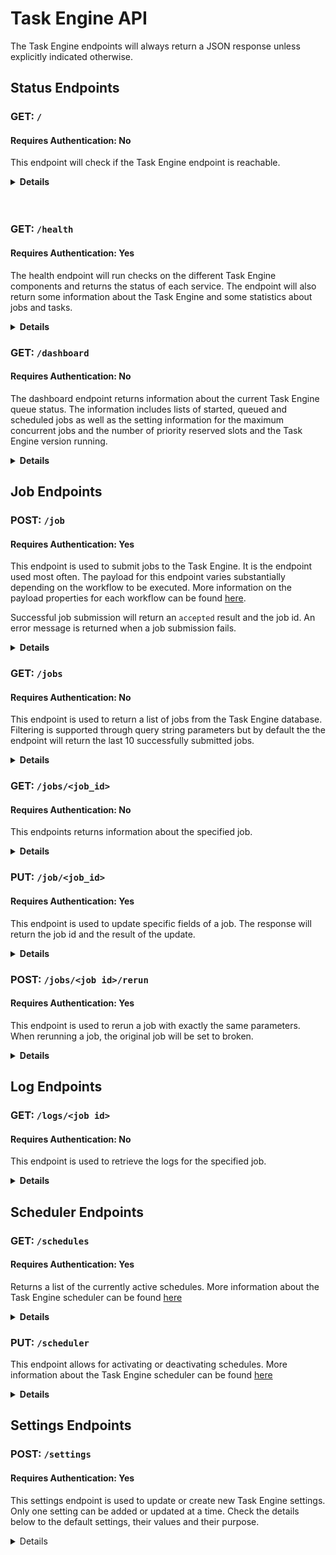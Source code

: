 # Task Engine API

The Task Engine endpoints will always return a JSON response unless explicitly indicated otherwise.

## Status Endpoints

### GET: `/`

#### Requires Authentication: No

This endpoint will check if the Task Engine endpoint is reachable.

<details>

**<summary>Details</summary>**

**Required Headers: None**   
**Optional Headers: None**

```json
{
    "result": "alive"
}
```

</details>
<br /> <br />

### GET: `/health`

#### Requires Authentication: Yes

The health endpoint will run checks on the different Task Engine components and returns the status of each service. The endpoint will also return some information about the Task Engine and some statistics about jobs and tasks.

<details>

**<summary>Details</summary>**

**Required Headers:**

- `client` - client name, required for authentication
- `api-key` - required for authentication
 
**Optional Headers: None**

Successful Response:

```json
{
    "version": "1.169.3", // Task Engine version
    "databases": {
        "redis": "OK",
        "postgres": "OK"
    },
    "queues": {
        "windows_capture": {
            "workers": 12,
            "working": 0,
            "pending": 0
        },
        "scheduler": {
            "workers": 1,
            "working": 0,
            "pending": 0
        },
        "work": {
            "workers": 9,
            "working": 0,
            "pending": 0
        },
        "controller": {
            "workers": 1,
            "working": 0,
            "pending": 0
        },
        "callback": {
            "workers": 2,
            "working": 0,
            "pending": 0
        }
    },
    "tasks": {
        "failed": 0,
        "pending": 0,
        "processed": 987654321
    },
    "jobs": {
        "completed": 12345,
        "failed": 65,
        "pending": 0,
        "broken": 20,
        "queued": 4,
        "started": 8,
        "scheduled": 7,
        "max_jobs": 8,
        "priority_slots": 3
    }
}
```

500 - Error Response:

```json
{
    "error": "<error message>"
}
```

</details>

### GET: `/dashboard`

#### Requires Authentication: No

The dashboard endpoint returns information about the current Task Engine queue status. The information includes lists of started, queued and scheduled jobs as well as the setting information for the maximum concurrent jobs and the number of priority reserved slots and the Task Engine version running.

<details>

**<summary>Details</summary>**

**Required Headers:None**  \
**Optional Headers:**

- `client` - client name, used to filter by client-name in multi-tenant setups.

```json
{
    "max_jobs": 2,
    "priority_slots": 0,
    "started": [
        {
            "id": 123,
            "client": "demo-client",
            "workflow": "vodcapture",
            "priority": 5,
            "position": 1,
            "created_at": "2019-11-29T10:47:50.431Z",
            "updated_at": "2020-07-13T09:44:48.451Z",
            "queue_state": "started",
            "failed": false,
            "run_at": "2020-11-29T18:00:30.000Z"
        },
        {
            "id": 124,
            "client": "demo-client",
            "workflow": "vodcapture",
            "priority": 5,
            "position": 1,
            "created_at": "2020-06-19T15:23:36.197Z",
            "updated_at": "2020-09-07T15:28:12.034Z",
            "queue_state": "started",
            "failed": false,
            "run_at": "2030-06-19T17:00:30.000Z"
        }
    ],
    "queued": [
        {
            "id": 125,
            "client": "demo-client",
            "workflow": "vodcapture",
            "priority": 6,
            "position": 1,
            "created_at": "2019-11-29T10:47:50.431Z",
            "updated_at": "2020-07-13T09:44:48.451Z",
            "queue_state": "queued",
            "failed": false,
            "run_at": "2020-11-29T18:00:30.000Z"
        },
        {
            "id": 126,
            "client": "demo-client",
            "workflow": "vodcapture",
            "priority": 6,
            "position": 1,
            "created_at": "2020-06-19T15:23:36.197Z",
            "updated_at": "2020-09-07T15:28:12.034Z",
            "queue_state": "queued",
            "failed": false,
            "run_at": "2030-06-19T17:00:30.000Z"
        }
    ],
    "scheduled": [
        {
            "id": 122,
            "client": "demo-client",
            "workflow": "vodcapture",
            "priority": 5,
            "position": 1,
            "created_at": "2020-07-13T09:49:27.086Z",
            "updated_at": "2020-07-13T09:49:27.206Z",
            "queue_state": "scheduled",
            "failed": false,
            "run_at": "2030-06-19T17:00:30.000Z"
        }
    ],
    "version": "1.169.3"
}
```

</details>

## Job Endpoints

### POST: `/job`

#### Requires Authentication: Yes

This endpoint is used to submit jobs to the Task Engine. It is the endpoint used most often. The payload for this endpoint varies substantially depending on the workflow to be executed. More information on the payload properties for each workflow can be found [here](TaskEngineWorkflows.html).

Successful job submission will return an `accepted` result and the job id. An error message is returned when a job submission fails.

<details>

**<summary>Details</summary>**

**Required Headers:**

- `client` - client name, required for authentication
- `api-key` - required for authentication
- `Content-Type` - set to `application/json`

**Optional Headers: None**

Successful Response:

```json
{
    "id": "123", // job id
    "result": "accepted"
}
```

400 - Error Response:

```json
{
    "id": "123", // job id
    "error": "<error message>"
}
```

500 - Error Response:

```text
    "Unable to create job request"
```

</details>

### GET: `/jobs`

#### Requires Authentication: No

This endpoint is used to return a list of jobs from the Task Engine database. Filtering is supported through query string parameters but by default the the endpoint will return the last 10 successfully submitted jobs.

<details>

**<summary>Details</summary>**

**Required Headers: None**\
**Optional Headers:None**\
**Query String Parameters:**

- `items` - the maximum number of jobs to return
- `order_by` - field used to order the query by a job property
- `asc` - filed used to order the results in ascending order. Accepts 1 (true) or 0 (false)
- `state` - filter by job state. The ID needs to be specified
  - 0 - queued
  - 1 - started
  - 2 - completed
  - 3 - pending
  - 4 - broken
  - 5 - scheduled
  - 6 - paused
- `from` - used to filter by date range, based on the job creation date
- `to` - used to filter by date range, based on the job creation date
- `failed` - filter to only returned failed jobs. If used with a state, jobs will only be returned if state is set to 2 (completed)
- `search` - a search term used to filter by eg. the content id for a submitted job
- `job_ids` - comma separated job ids
- `client` - client name to filter by

Successful response for `/jobs?limit=3&client=demo-client&state=2`

```json
[
    {
        "id": 123,
        "client": "demo-client",
        "workflow": "vodcapture",
        "priority": 5,
        "position": 1,
        "created_at": "2020-09-24T11:55:33.755Z",
        "updated_at": "2020-09-24T12:17:33.566Z",
        "queue_state": "completed",
        "failed": false,
        "run_at": "2020-09-24T11:55:33.755Z"
    },
    {
        "id": 114,
        "client": "demo-client",
        "workflow": "vodcapture",
        "priority": 5,
        "position": 1,
        "created_at": "2020-09-24T11:55:32.971Z",
        "updated_at": "2020-09-24T12:05:18.937Z",
        "queue_state": "completed",
        "failed": false,
        "run_at": "2020-09-24T11:55:32.971Z"
    },
    {
        "id": 102,
        "client": "demo-client",
        "workflow": "vodcapture",
        "priority": 5,
        "position": 1,
        "created_at": "2020-09-24T11:55:32.031Z",
        "updated_at": "2020-09-24T12:18:33.641Z",
        "queue_state": "completed",
        "failed": false,
        "run_at": "2020-09-24T11:55:32.031Z"
    }
]
```

400 - Error Response:

```json
{
    "error": "<error message>"
}
```

</details>

### GET: `/jobs/<job_id>`

#### Requires Authentication: No

This endpoints returns information about the specified job.

<details>

**<summary>Details</summary>**

**Required Headers: None**\
**Optional Headers: None**

Successful response for `/jobs/123`

```json
{
    "id": 123,
    "client": "demo-client",
    "workflow": "vodstream",
    "priority": 5,
    "position": 1,
    "top_of_queue": false,
    "parameters": {
        "content_id": "832751d6-f94f-44b3-b30d-0281bebfb0ea",
        "output_folder": "832751d6-f94f-44b3-b30d-0281bebfb0ea",
        "clips": [
            {
                "source": "http://demo.video.stream/live/41f7b71b-fd1a-431e-ab07-0e39909d4fd1/live.isml/Manifest",
                "start": "2019-09-18T16:55:53.000",
                "end": "2019-09-18T17:08:20.520"
            }
        ],
        "encrypted": false,
        "frame_accurate": true,
        "copy_ts": true,
        "rest_endpoints": [
            "https://vis.controlhub.demo-client.vualto.com/api/event/vuflow/taskenginecallback",
            "https://admin.controlhub.demo-client.vualto.com/vod/PublishVuflowData"
        ],
        "generate_vod": true,
        "create_thumbnail": true,
        "thumbnail_time": "00:04:03.120",
        "generate_mp4": false,
        "create_dref": true,
        "mezzanine": true,
        "apply_track_properties": false
    },
    "created_at": "2019-09-18T17:13:47.713Z",
    "updated_at": "2019-09-18T17:16:05.215Z",
    "queue_state": "completed",
    "failed": false,
    "run_at": "2019-09-18T17:13:47.713Z"
}
```

400 - Error Response:

```json
{
    "error": "<error message>"
}
```

</details>

### PUT: `/job/<job_id>`

#### Requires Authentication: Yes

This endpoint is used to update specific fields of a job. The response will return the job id and the result of the update.

<details>

**<summary>Details</summary>**

**Required Headers:**

- `client` - client name, required for authentication
- `api-key` - required for authentication
- `Content-Type` - set to `application/json`

**Optional Headers: None**

The list of job fields that can be updated:

- `queue_state` - The queue state for a job can be updated. This can be used to pause or break a job by specifying the values `paused` or `broken` respectively
- `run_at` - Updating the run_at field for a job changes when the job will be queued. The date must be in UTC and in the following format `yyyy-MM-ddTHH:mm:ss.fff`
- `priority` - Updating the priority for a job. More information on job priority can be found [here](TaskEngineAdditionalFeatures.html#priority)
- `sempahore_url` - This url can be used as part of the scheduling process. More information on the semaphore url can be found [here](TaskEngineAdditionalFeatures.html#semaphore-url)

Sample payload:

```json
{
    "client": "demo-client",
    "priority": "2",
    "run_at": "2020-09-09T14:30:00.000"
}
```

Successful Response:

```json
{
    "id": "<job id>",
    "result": "Performed updates: <list of updates>"
}
```

400 - Error Response:

```json
{
    "id": "<job id>",
    "error": "<error message>"
}
```

</details>

### POST: `/jobs/<job id>/rerun`

#### Requires Authentication: Yes

This endpoint is used to rerun a job with exactly the same parameters. When rerunning a job, the original job will be set to broken.

<details>

**<summary>Details</summary>**

**Required Headers:**

- `client` - client name, required for authentication
- `api-key` - required for authentication

**Optional Headers: None**

Successful Response:

```json
{
    "id": "<job id>",
    "result": "accepted"
}
```

400 - Error Response:

```json
{
    "error": "<error message>"
}
```

</details>

## Log Endpoints

### GET: `/logs/<job id>`

#### Requires Authentication: No

This endpoint is used to retrieve the logs for the specified job.

<details>

**<summary>Details</summary>**

**Required Headers:**

- `Accept` - set to `application/json`

**Optional Headers: None**

Successful Response:

```json
[
    {
        "id": 691464,
        "job_id": 123,
        "severity": 1,
        "severity_description": "INFO",
        "progname": "api",
        "message": "{\"path\":\"POST /job\",\"remote_addr\":\"99.80.104.160\",\"headers\":{\"HTTP_VERSION\":\"HTTP/1.1\",\"HTTP_X_AUTH_KEY\":\"********************************3e2d\",\"HTTP_API_KEY\":\"********************************3e2d\",\"HTTP_X_API_KEY\":\"********************************3e2d\",\"HTTP_ACCEPT\":\"application/json, application/xml, text/json, text/x-json, text/javascript, text/xml\",\"HTTP_USER_AGENT\":\"RestSharp/106.3.1.0\",\"HTTP_HOST\":\"taskengine.demo-client.vualto.com\",\"HTTP_ACCEPT_ENCODING\":\"gzip, deflate\"},\"parameters\":{\"client\":\"demo-client\",\"parameters\":{\"folder\":\"a40fdaff-f904-4ea5-b893-a89152708952\",\"content_id\":\"a40fdaff-f904-4ea5-b893-a89152708952\",\"rest_endpoints\":[\"https://vis.controlhub.demo-client.vualto.com/api/event/vuflow/taskenginecallback\",\"https://admin.controlhub.demo-client.vualto.com/vod/PublishVuflowData\"]},\"job\":{\"workflow\":\"drmswitch\"}},\"payload\":\"job_created\"}",
        "created_at": "2020-07-06T12:48:49.591Z",
        "updated_at": "2020-07-06T12:48:49.591Z",
        "task_id": 0,
        "visible": true
    },
    {
        "id": 691465,
        "job_id": 123,
        "severity": 1,
        "severity_description": "INFO",
        "progname": "worker",
        "message": "No client definitions. Using common definitions.",
        "created_at": "2020-07-06T12:48:50.079Z",
        "updated_at": "2020-07-06T12:48:50.079Z",
        "task_id": 24100,
        "visible": true
    },
    {
        "id": 691466,
        "job_id": 123,
        "severity": 1,
        "severity_description": "INFO",
        "progname": "worker",
        "message": "Task 'get_filenames' started",
        "created_at": "2020-07-06T12:48:50.089Z",
        "updated_at": "2020-07-06T12:48:50.089Z",
        "task_id": 24100,
        "visible": true
    },
    {
        "id": 691469,
        "job_id": 123,
        "severity": 1,
        "severity_description": "INFO",
        "progname": "worker",
        "message": "Root key: output_root Root Folder: content/vod",
        "created_at": "2020-07-06T12:48:50.110Z",
        "updated_at": "2020-07-06T12:48:50.110Z",
        "task_id": 24100,
        "visible": true
    },
    {
        "id": 691470,
        "job_id": 123,
        "severity": 1,
        "severity_description": "INFO",
        "progname": "worker",
        "message": "'get_filenames' completed successfully",
        "created_at": "2020-07-06T12:48:50.204Z",
        "updated_at": "2020-07-06T12:48:50.204Z",
        "task_id": 24100,
        "visible": true
    },
    {
        "id": 691474,
        "job_id": 123,
        "severity": 1,
        "severity_description": "INFO",
        "progname": "callback",
        "message": "No client definitions. Using common definitions.",
        "created_at": "2020-07-06T12:48:51.100Z",
        "updated_at": "2020-07-06T12:48:51.100Z",
        "task_id": 24100,
        "visible": true
    },
    {
        "id": 691476,
        "job_id": 123,
        "severity": 1,
        "severity_description": "INFO",
        "progname": "worker",
        "message": "No client definitions. Using common definitions.",
        "created_at": "2020-07-06T12:48:51.197Z",
        "updated_at": "2020-07-06T12:48:51.197Z",
        "task_id": 24101,
        "visible": true
    },
    {
        "id": 691477,
        "job_id": 123,
        "severity": 1,
        "severity_description": "INFO",
        "progname": "worker",
        "message": "Task 'prepare_switch' started",
        "created_at": "2020-07-06T12:48:51.203Z",
        "updated_at": "2020-07-06T12:48:51.203Z",
        "task_id": 24101,
        "visible": true
    },
    {
        "id": 691479,
        "job_id": 123,
        "severity": 1,
        "severity_description": "INFO",
        "progname": "worker",
        "message": "switching to DRM manifest",
        "created_at": "2020-07-06T12:48:51.211Z",
        "updated_at": "2020-07-06T12:48:51.211Z",
        "task_id": 24101,
        "visible": true
    },
    {
        "id": 691480,
        "job_id": 123,
        "severity": 1,
        "severity_description": "INFO",
        "progname": "worker",
        "message": "Activating content/vod/a40fdaff-f904-4ea5-b893-a89152708952/1594039706_9529e5b3-14f0-4b3a-bb9c-97f5615a0d96_a40fdaff-f904-4ea5-b893-a89152708952.drm. New manifest: a40fdaff-f904-4ea5-b893-a89152708952_drm_7109e03e-9a62-4cbb-858f-6d79305e2d08.ism",
        "created_at": "2020-07-06T12:48:51.213Z",
        "updated_at": "2020-07-06T12:48:51.213Z",
        "task_id": 24101,
        "visible": true
    },
    {
        "id": 691481,
        "job_id": 123,
        "severity": 1,
        "severity_description": "INFO",
        "progname": "worker",
        "message": "switching to DRM manifest",
        "created_at": "2020-07-06T12:48:51.216Z",
        "updated_at": "2020-07-06T12:48:51.216Z",
        "task_id": 24101,
        "visible": true
    },
    {
        "id": 691482,
        "job_id": 123,
        "severity": 1,
        "severity_description": "INFO",
        "progname": "worker",
        "message": "Activiating content/vod/a40fdaff-f904-4ea5-b893-a89152708952/1594039706_9529e5b3-14f0-4b3a-bb9c-97f5615a0d96_a40fdaff-f904-4ea5-b893-a89152708952_aes.drm. New manifest: a40fdaff-f904-4ea5-b893-a89152708952_drm_7109e03e-9a62-4cbb-858f-6d79305e2d08_aes.ism",
        "created_at": "2020-07-06T12:48:51.218Z",
        "updated_at": "2020-07-06T12:48:51.218Z",
        "task_id": 24101,
        "visible": true
    },
    {
        "id": 691483,
        "job_id": 123,
        "severity": 1,
        "severity_description": "INFO",
        "progname": "worker",
        "message": "De-activiating content/vod/a40fdaff-f904-4ea5-b893-a89152708952/a40fdaff-f904-4ea5-b893-a89152708952_nodrm_771f5e37-97c0-476c-a1f7-43cceeb60585.ism. New name: 1594039731_bd0c779e-a4a6-45d2-bbe9-8485b4e61703_a40fdaff-f904-4ea5-b893-a89152708952.nodrm",
        "created_at": "2020-07-06T12:48:51.220Z",
        "updated_at": "2020-07-06T12:48:51.220Z",
        "task_id": 24101,
        "visible": true
    },
    {
        "id": 691484,
        "job_id": 123,
        "severity": 1,
        "severity_description": "INFO",
        "progname": "worker",
        "message": "'prepare_switch' completed successfully",
        "created_at": "2020-07-06T12:48:51.226Z",
        "updated_at": "2020-07-06T12:48:51.226Z",
        "task_id": 24101,
        "visible": true
    },
    {
        "id": 691486,
        "job_id": 123,
        "severity": 1,
        "severity_description": "INFO",
        "progname": "callback",
        "message": "No client definitions. Using common definitions.",
        "created_at": "2020-07-06T12:48:51.366Z",
        "updated_at": "2020-07-06T12:48:51.366Z",
        "task_id": 24100,
        "visible": true
    },
    {
        "id": 691491,
        "job_id": 123,
        "severity": 1,
        "severity_description": "INFO",
        "progname": "callback",
        "message": "No client definitions. Using common definitions.",
        "created_at": "2020-07-06T12:48:51.602Z",
        "updated_at": "2020-07-06T12:48:51.602Z",
        "task_id": 24101,
        "visible": true
    },
    {
        "id": 691494,
        "job_id": 123,
        "severity": 1,
        "severity_description": "INFO",
        "progname": "worker",
        "message": "No client definitions. Using common definitions.",
        "created_at": "2020-07-06T12:48:51.820Z",
        "updated_at": "2020-07-06T12:48:51.820Z",
        "task_id": 24102,
        "visible": true
    },
    {
        "id": 691495,
        "job_id": 123,
        "severity": 1,
        "severity_description": "INFO",
        "progname": "worker",
        "message": "Task 'rename_manifests' started",
        "created_at": "2020-07-06T12:48:51.828Z",
        "updated_at": "2020-07-06T12:48:51.828Z",
        "task_id": 24102,
        "visible": true
    },
    {
        "id": 691498,
        "job_id": 123,
        "severity": 1,
        "severity_description": "INFO",
        "progname": "worker",
        "message": "Root key: output_root Root Folder: content/vod",
        "created_at": "2020-07-06T12:48:51.851Z",
        "updated_at": "2020-07-06T12:48:51.851Z",
        "task_id": 24102,
        "visible": true
    },
    {
        "id": 691499,
        "job_id": 123,
        "severity": 1,
        "severity_description": "INFO",
        "progname": "worker",
        "message": "S3 folder: content/vod/a40fdaff-f904-4ea5-b893-a89152708952, Active Manifest a40fdaff-f904-4ea5-b893-a89152708952_drm_7109e03e-9a62-4cbb-858f-6d79305e2d08.ism",
        "created_at": "2020-07-06T12:48:51.854Z",
        "updated_at": "2020-07-06T12:48:51.854Z",
        "task_id": 24102,
        "visible": true
    },
    {
        "id": 691502,
        "job_id": 123,
        "severity": 1,
        "severity_description": "INFO",
        "progname": "callback",
        "message": "No client definitions. Using common definitions.",
        "created_at": "2020-07-06T12:48:51.869Z",
        "updated_at": "2020-07-06T12:48:51.869Z",
        "task_id": 24101,
        "visible": true
    },
    {
        "id": 691512,
        "job_id": 123,
        "severity": 1,
        "severity_description": "INFO",
        "progname": "callback",
        "message": "No client definitions. Using common definitions.",
        "created_at": "2020-07-06T12:48:52.178Z",
        "updated_at": "2020-07-06T12:48:52.178Z",
        "task_id": 24102,
        "visible": true
    },
    {
        "id": 691516,
        "job_id": 123,
        "severity": 1,
        "severity_description": "INFO",
        "progname": "worker",
        "message": "'rename_manifests' completed successfully",
        "created_at": "2020-07-06T12:48:52.282Z",
        "updated_at": "2020-07-06T12:48:52.282Z",
        "task_id": 24102,
        "visible": true
    },
    {
        "id": 691519,
        "job_id": 123,
        "severity": 1,
        "severity_description": "INFO",
        "progname": "controller",
        "message": "job has completed successfully",
        "created_at": "2020-07-06T12:48:52.684Z",
        "updated_at": "2020-07-06T12:48:52.684Z",
        "task_id": 24102,
        "visible": true
    },
    {
        "id": 691520,
        "job_id": 123,
        "severity": 1,
        "severity_description": "INFO",
        "progname": "callback",
        "message": "No client definitions. Using common definitions.",
        "created_at": "2020-07-06T12:48:53.421Z",
        "updated_at": "2020-07-06T12:48:53.421Z",
        "task_id": 24102,
        "visible": true
    },
    {
        "id": 691523,
        "job_id": 123,
        "severity": 1,
        "severity_description": "INFO",
        "progname": "callback",
        "message": "No client definitions. Using common definitions.",
        "created_at": "2020-07-06T12:48:53.653Z",
        "updated_at": "2020-07-06T12:48:53.653Z",
        "task_id": 24102,
        "visible": true
    },
]
```

400 - Error Response:

```json
{
    "error": "<error message>"
}
```

</details>


## Scheduler Endpoints

### GET: `/schedules`

#### Requires Authentication: Yes

Returns a list of the currently active schedules. More information about the Task Engine scheduler can be found [here](TaskEngineAdditionalFeatures.html#Scheduler)

<details>

**<summary>Details</summary>**

**Required Headers:**

- `client` - client name, required for authentication
- `api-key` - required for authentication

**Optional Headers:None**

Successful Response:

```json
{
    "result": "ok",
    "schedules": {
        "queue_scheduled_jobs": {
            "class": "QueueJobs",
            "every": [
                60,
                {
                    "first_in": 5
                }
            ],
            "queue": "scheduler",
            "description": "Enqueues scheduled jobs that have a run_at time in the past."
        }
    }
}
```

400 - Error Response:

```json
{
    "error": "<error message>"
}
```

</details>

### PUT: `/scheduler`

This endpoint allows for activating or deactivating schedules. More information about the Task Engine scheduler can be found [here](TaskEngineAdditionalFeatures.html#Scheduler)

<details>

**<summary>Details</summary>**

**Required Headers:**

- `client` - client name, required for authentication
- `api-key` - required for authentication

**Optional Headers:None**

Payload parameters:

- `schedule` - name of the schedule to be activated or deactivated
- `active` - accepts true or false to set the schedule to active or inactive

Sample Payload:

```json
{
    "schedule": "queue_scheduled_jobs", // schedule name
    "active": true
}
```

Successful Response:

```json
{
    "result": "ok",
    "schedules": ["<list of schedules>"]
}
```

400 - Error Response

```json
{
    "error": "<error message>"
}
```


</details>

## Settings Endpoints

### POST: `/settings`

#### Requires Authentication: Yes

This settings endpoint is used to update or create new Task Engine settings. Only one setting can be added or updated at a time. Check the details below to the default settings, their values and their purpose.

<details>

System default settings:

- `max_jobs` - The maximum number of concurrent jobs. Default: 2
- `priority_slots` - The number of concurrent job slots that should be reserved for high priority (1-5) jobs. Default 0
- `schedule_interval` - The interval, in seconds, between the scheduler executions. Default: 60
- `retry_delay` - The delay, in seconds, between retries for failed Resque tasks. Default: 5
- `retry_limit` - The number of times a Resque task should be retried before a job is failed. Default: 3

**Required Headers:**

- `client` - client name, required for authentication
- `api-key` - required for authentication
- `content-type` - set to `application/json`

**Optional Headers:None**

Payload parameters:

- `name` - setting name from the list above or name for a new setting
- `setting` - the value to be given to that setting

Sample Payload:

```json
{
    "name": "max_jobs", // setting name
    "setting": "4" // value
}
```

Successful Response:

```json
{
    "result": "ok",
    "message": "<setting name> setting created/updated"
}
```

400 - Error Response

```json
{
    "error": "<error message>"
}
```

</details>
